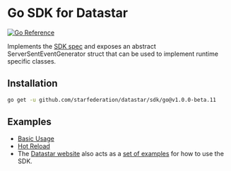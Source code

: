 # Go SDK for Datastar

[![Go Reference](https://pkg.go.dev/badge/github.com/starfederation/datastar.svg)](https://pkg.go.dev/github.com/starfederation/datastar)

Implements the [SDK spec](../README.md) and exposes an abstract
ServerSentEventGenerator struct that can be used to implement runtime specific classes.

## Installation

```sh
go get -u github.com/starfederation/datastar/sdk/go@v1.0.0-beta.11
```

## Examples

- [Basic Usage](https://github.com/starfederation/datastar/tree/develop/sdk/go/examples/basic)
- [Hot Reload](https://github.com/starfederation/datastar/tree/develop/sdk/go/examples/hotreload)
- The [Datastar website](https://data-star.dev) also acts as a [set of examples](https://github.com/starfederation/datastar/tree/develop/site) for how to use the SDK.
